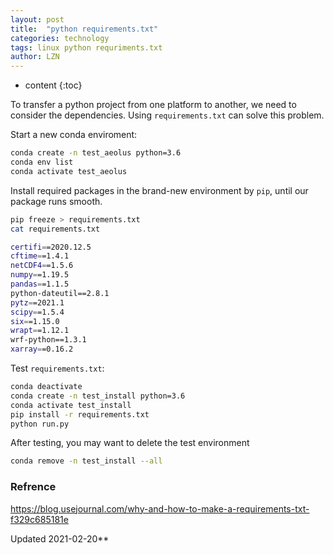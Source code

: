 ```yaml
---
layout: post
title:  "python requirements.txt"
categories: technology
tags: linux python requriments.txt
author: LZN
---
```


* content
{:toc}

To transfer a python project from one platform to another, we need to consider the dependencies. 
Using `requirements.txt` can solve this problem.

Start a new conda enviroment:

```bash
conda create -n test_aeolus python=3.6
conda env list
conda activate test_aeolus
```

Install required packages in the brand-new environment by `pip`, until our package runs smooth.

```bash
pip freeze > requirements.txt
cat requirements.txt

certifi==2020.12.5
cftime==1.4.1
netCDF4==1.5.6
numpy==1.19.5
pandas==1.1.5
python-dateutil==2.8.1
pytz==2021.1
scipy==1.5.4
six==1.15.0
wrapt==1.12.1
wrf-python==1.3.1
xarray==0.16.2
```

Test `requirements.txt`:

```bash
conda deactivate
conda create -n test_install python=3.6
conda activate test_install
pip install -r requirements.txt
python run.py
```

After testing, you may want to delete the test environment

``` bash
conda remove -n test_install --all
```

### Refrence
https://blog.usejournal.com/why-and-how-to-make-a-requirements-txt-f329c685181e


Updated 2021-02-20**

